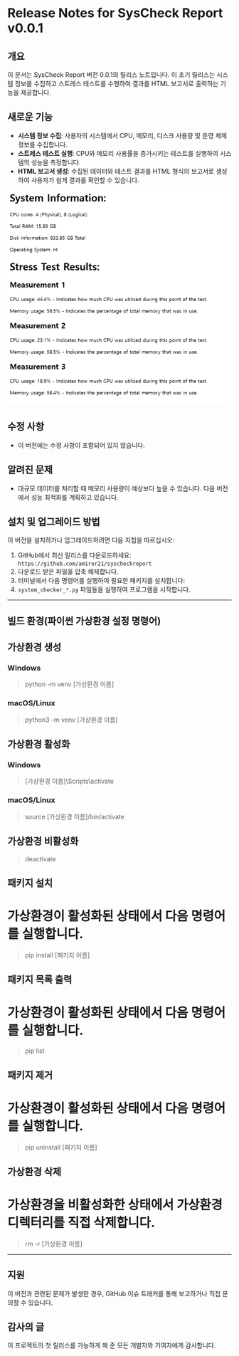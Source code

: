 # Release Notes for SysCheck Report v0.0.1

## 개요
이 문서는 SysCheck Report 버전 0.0.1의 릴리스 노트입니다. 이 초기 릴리스는 시스템 정보를 수집하고 스트레스 테스트를 수행하여 결과를 HTML 보고서로 출력하는 기능을 제공합니다.

## 새로운 기능
- **시스템 정보 수집**: 사용자의 시스템에서 CPU, 메모리, 디스크 사용량 및 운영 체제 정보를 수집합니다.
- **스트레스 테스트 실행**: CPU와 메모리 사용률을 증가시키는 테스트를 실행하여 시스템의 성능을 측정합니다.
- **HTML 보고서 생성**: 수집된 데이터와 테스트 결과를 HTML 형식의 보고서로 생성하여 사용자가 쉽게 결과를 확인할 수 있습니다.

<div style="text-align: center">
  <img src="images/report_screenshot.png" alt="Project Screenshot">
</div>

## 수정 사항
- 이 버전에는 수정 사항이 포함되어 있지 않습니다.

## 알려진 문제
- 대규모 데이터를 처리할 때 메모리 사용량이 예상보다 높을 수 있습니다. 다음 버전에서 성능 최적화를 계획하고 있습니다.

## 설치 및 업그레이드 방법
이 버전을 설치하거나 업그레이드하려면 다음 지침을 따르십시오:
1. GitHub에서 최신 릴리스를 다운로드하세요: `https://github.com/amirer21/syscheckreport`
2. 다운로드 받은 파일을 압축 해제합니다.
3. 터미널에서 다음 명령어를 실행하여 필요한 패키지를 설치합니다:
4. `system_checker_*.py` 파일들을 실행하여 프로그램을 시작합니다.

---------------

## 빌드 환경(파이썬 가상환경 설정 명령어)

## 가상환경 생성
### Windows
> python -m venv [가상환경 이름]

### macOS/Linux
> python3 -m venv [가상환경 이름]

## 가상환경 활성화
### Windows
> [가상환경 이름]\Scripts\activate

### macOS/Linux
> source [가상환경 이름]/bin/activate

## 가상환경 비활성화
> deactivate

## 패키지 설치
# 가상환경이 활성화된 상태에서 다음 명령어를 실행합니다.
> pip install [패키지 이름]

## 패키지 목록 출력
# 가상환경이 활성화된 상태에서 다음 명령어를 실행합니다.
> pip list

## 패키지 제거
# 가상환경이 활성화된 상태에서 다음 명령어를 실행합니다.
> pip uninstall [패키지 이름]

## 가상환경 삭제
# 가상환경을 비활성화한 상태에서 가상환경 디렉터리를 직접 삭제합니다.
> rm -r [가상환경 이름]

----------

## 지원
이 버전과 관련된 문제가 발생한 경우, GitHub 이슈 트래커를 통해 보고하거나 직접 문의할 수 있습니다.

## 감사의 글
이 프로젝트의 첫 릴리스를 가능하게 해 준 모든 개발자와 기여자에게 감사합니다.
